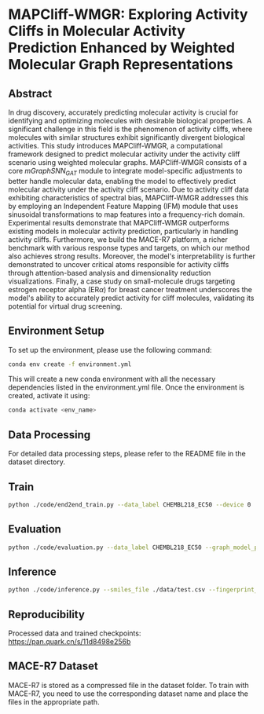 # MAPCliff-WMGR: Exploring Activity Cliffs in Molecular Activity Prediction Enhanced by Weighted Molecular Graph Representations

## Abstract
In drug discovery, accurately predicting molecular activity is crucial for identifying and optimizing molecules with desirable biological properties. A significant challenge in this field is the phenomenon of activity cliffs, where molecules with similar structures exhibit significantly divergent biological activities. This study introduces MAPCliff-WMGR, a computational framework designed to predict molecular activity under the activity cliff scenario using weighted molecular graphs. MAPCliff-WMGR consists of a core $mGraphSNN_{GAT}$ module to integrate model-specific adjustments to better handle molecular data, enabling the model to effectively predict molecular activity under the activity cliff scenario. Due to activity cliff data exhibiting characteristics of spectral bias, MAPCliff-WMGR addresses this by employing an Independent Feature Mapping (IFM) module that uses sinusoidal transformations to map features into a frequency-rich domain. Experimental results demonstrate that MAPCliff-WMGR outperforms existing models in molecular activity prediction, particularly in handling activity cliffs. Furthermore, we build the MACE-R7 platform, a richer benchmark with various response types and targets, on which our method also achieves strong results. Moreover, the model's interpretability is further demonstrated to uncover critical atoms responsible for activity cliffs through attention-based analysis and dimensionality reduction visualizations. Finally, a case study on small-molecule drugs targeting estrogen receptor alpha (ER$\alpha$) for breast cancer treatment underscores the model's ability to accurately predict activity for cliff molecules, validating its potential for virtual drug screening.

## Environment Setup

To set up the environment, please use the following command:

```bash
conda env create -f environment.yml
```

This will create a new conda environment with all the necessary dependencies listed in the environment.yml file. Once the environment is created, activate it using:

```bash
conda activate <env_name>
```

## Data Processing
For detailed data processing steps, please refer to the README file in the dataset directory.

## Train
```bash
python ./code/end2end_train.py --data_label CHEMBL218_EC50 --device 0
```

## Evaluation
```bash
python ./code/evaluation.py --data_label CHEMBL218_EC50 --graph_model_path ./checkpoints/graph_model.pth --ifm_model_path ./checkpoints/ifm_model.pth --device 0
```

## Inference
```bash
python ./code/inference.py --smiles_file ./data/test.csv --fingerprint_file ./data/test_fingerprints.csv --graph_model_path ./checkpoints/graph_model.pth --ifm_model_path ./checkpoints/ifm_model.pth --output_file ./results/predictions.csv
```

## Reproducibility
Processed data and trained checkpoints: https://pan.quark.cn/s/11d8498e256b

## MACE-R7 Dataset
MACE-R7 is stored as a compressed file in the dataset folder. To train with MACE-R7, you need to use the corresponding dataset name and place the files in the appropriate path.
